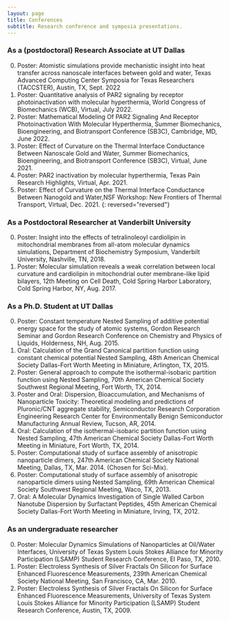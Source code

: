 ```yaml
---
layout: page
title: Conferences
subtitle: Research conference and symposia presentations.
---
```


### As a (postdoctoral) Research Associate at UT Dallas

0. Poster: Atomistic simulations provide mechanistic insight into heat transfer across nanoscale interfaces between gold and water, Texas Advanced Computing Center Symposia for Texas Researchers (TACCSTER), Austin, TX, Sept. 2022
0. Poster: Quantitative analysis of PAR2 signaling by receptor photoinactivation with molecular hyperthermia, World Congress of Biomechanics (WCB), Virtual, July 2022.
0. Poster: Mathematical Modeling Of PAR2 Signaling And Receptor Photoinactivation With Molecular Hyperthermia, Summer Biomechanics, Bioengineering, and Biotransport Conference (SB3C), Cambridge, MD, June 2022.
0. Poster: Effect of Curvature on the Thermal Interface Conductance Between Nanoscale Gold and Water, Summer Biomechanics, Bioengineering, and Biotransport Conference (SB3C), Virtual, June 2021.
0. Poster: PAR2 inactivation by molecular hyperthermia, Texas Pain Research Highlights, Virtual, Apr. 2021.
0. Poster: Effect of Curvature on the Thermal Interface Conductance Between Nanogold and Water,NSF Workshop: New Frontiers of Thermal Transport, Virtual, Dec. 2021.
{: reversed="reversed"}

### As a Postdoctoral Researcher at Vanderbilt University

0. Poster: Insight into the effects of tetralinoleoyl cardiolipin in mitochondrial membranes from all-atom molecular dynamics simulations, Department of Biochemistry Symposium, Vanderbilt University, Nashville, TN, 2018.
0. Poster: Molecular simulation reveals a weak correlation between local curvature and cardiolipin in mitochondrial outer membrane-like lipid bilayers, 12th Meeting on Cell Death, Cold Spring Harbor Laboratory, Cold Spring Harbor, NY, Aug. 2017.

### As a Ph.D. Student at UT Dallas

0. Poster: Constant temperature Nested Sampling of additive potential energy space for the study of atomic systems, Gordon Research Seminar and Gordon Research Conference on Chemistry and Physics of Liquids, Holderness, NH, Aug. 2015.
0. Oral: Calculation of the Grand Canonical partition function using constant chemical potential Nested Sampling, 48th American Chemical Society Dallas-Fort Worth Meeting in Miniature, Arlington, TX, 2015.
0. Poster: General approach to compute the isothermal-isobaric partition function using Nested Sampling, 70th American Chemical Society Southwest Regional Meeting, Fort Worth, TX, 2014.
0. Poster and Oral: Dispersion, Bioaccumulation, and Mechanisms of Nanoparticle Toxicity: Theoretical modeling and predictions of Pluronic/CNT aggregate stability, Semiconductor Research Corporation Engineering Research Center for Environmentally Benign Semiconductor Manufacturing Annual Review, Tucson, AR, 2014.
0. Oral: Calculation of the isothermal-isobaric partition function using Nested Sampling, 47th American Chemical Society Dallas-Fort Worth Meeting in Miniature, Fort Worth, TX, 2014.
0. Poster: Computational study of surface assembly of anisotropic nanoparticle dimers, 247th American Chemical Society National Meeting, Dallas, TX, Mar. 2014. (Chosen for Sci-Mix).
0. Poster: Computational study of surface assembly of anisotropic nanoparticle dimers using Nested Sampling, 69th American Chemical Society Southwest Regional Meeting, Waco, TX, 2013.
0. Oral: A Molecular Dynamics Investigation of Single Walled Carbon Nanotube Dispersion by Surfactant Peptides, 45th American Chemical Society Dallas-Fort Worth Meeting in Miniature, Irving, TX, 2012.

### As an undergraduate researcher

0. Poster: Molecular Dynamics Simulations of Nanoparticles at Oil/Water Interfaces, University of Texas System Louis Stokes Alliance for Minority Participation (LSAMP) Student Research Conference, El Paso, TX, 2010.
0. Poster: Electroless Synthesis of Silver Fractals On Silicon for Surface Enhanced Fluorescence Measurements, 239th American Chemical Society National Meeting, San Francisco, CA, Mar. 2010.
0. Poster: Electroless Synthesis of Silver Fractals On Silicon for Surface Enhanced Fluorescence Measurements, University of Texas System Louis Stokes Alliance for Minority Participation (LSAMP) Student Research Conference, Austin, TX, 2009.
